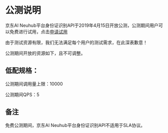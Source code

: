 # 公测说明

京东AI Neuhub平台身份证识别API于2019年4月15日开放公测，公测期间用户可以免费进行试用，点击[申请试用](http://neuhub.jd.com/ai/api/ocr/idcard)

由于测试资源有限，我们无法满足每个用户的测试需求，在此深表歉意！

公测期间开放的资源如下，且不可调整。


## 低配规格：

公测期间调用量上限：10000

公测期间QPS：5



## 备注

免费公测期间，京东AI Neuhub平台身份证识别API不适用于SLA协议。



